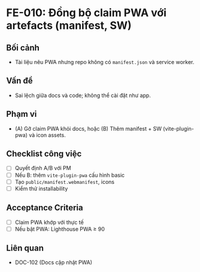 # FE-010: Đồng bộ claim PWA với artefacts (manifest, SW)

## Bối cảnh
- Tài liệu nêu PWA nhưng repo không có `manifest.json` và service worker.

## Vấn đề
- Sai lệch giữa docs và code; không thể cài đặt như app.

## Phạm vi
- (A) Gỡ claim PWA khỏi docs, hoặc (B) Thêm manifest + SW (vite-plugin-pwa) và icon assets.

## Checklist công việc
- [ ] Quyết định A/B với PM
- [ ] Nếu B: thêm `vite-plugin-pwa` cấu hình basic
- [ ] Tạo `public/manifest.webmanifest`, icons
- [ ] Kiểm thử installability

## Acceptance Criteria
- [ ] Claim PWA khớp với thực tế
- [ ] Nếu bật PWA: Lighthouse PWA ≥ 90

## Liên quan
- DOC-102 (Docs cập nhật PWA)